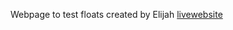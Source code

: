 Webpage to test floats created by Elijah
[livewebsite](https://elijahkangethe.github.io/Is117Sp21Floats/)